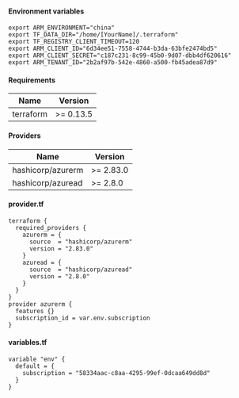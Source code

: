 #### Environment variables
```hcl
export ARM_ENVIRONMENT="china"
export TF_DATA_DIR="/home/[YourName]/.terraform"
export TF_REGISTRY_CLIENT_TIMEOUT=120
export ARM_CLIENT_ID="6d34ee51-7558-4744-b3da-63bfe2474bd5"
export ARM_CLIENT_SECRET="c187c231-8c99-45b0-9d07-dbb4df620616"
export ARM_TENANT_ID="2b2af97b-542e-4860-a500-fb45adea87d9"
```

#### Requirements
| Name | Version |
|------|---------|
| terraform | >= 0.13.5 |

#### Providers
| Name | Version |
|------|---------|
| hashicorp/azurerm | >= 2.83.0 |
| hashicorp/azuread | >= 2.8.0 |

#### provider.tf
```hcl
terraform {
  required_providers {
    azurerm = {
      source  = "hashicorp/azurerm"
      version = "2.83.0"
    }
    azuread = {
      source  = "hashicorp/azuread"
      version = "2.8.0"
    }
  }
}
provider azurerm {
  features {}
  subscription_id = var.env.subscription
}
```
#### variables.tf
```hcl
variable "env" {
  default = {
    subscription = "58334aac-c8aa-4295-99ef-0dcaa649dd8d"
  }
}
```